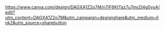 https://www.canva.com/design/DAGXA1Z2o7M/n7iF6KtTaz7u7mcD4g0ysA/edit?utm_content=DAGXA1Z2o7M&utm_campaign=designshare&utm_medium=link2&utm_source=sharebutton
